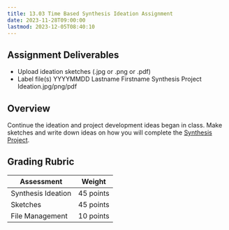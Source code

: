 ```yaml
---
title: 13.03 Time Based Synthesis Ideation Assignment
date: 2023-11-28T09:00:00
lastmod: 2023-12-05T08:40:10
---
```


## Assignment Deliverables

- Upload ideation sketches (.jpg or .png or .pdf)
- Label file(s) YYYYMMDD Lastname Firstname Synthesis Project Ideation.jpg/png/pdf

## Overview

Continue the ideation and project development ideas began in class. Make sketches and write down ideas on how you will complete the [Synthesis Project](./13-04-time-based-synthesis-assignment.md).

## Grading Rubric

<div class="responsive-table-markdown">

| Assessment         | Weight    |
| ------------------ | --------- |
| Synthesis Ideation | 45 points |
| Sketches           | 45 points |
| File Management    | 10 points |

</div>
